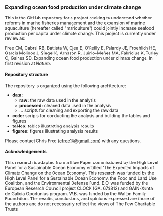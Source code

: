 ### Expanding ocean food production under climate change

This is the GitHub repository for a project seeking to understand whether reforms in marine fisheries management and the expansion of marine aquaculture (hereafter called "mariculture") could jointly increase seafood production per capita under climate change. This project is currently under review as: 

Free CM, Cabral RB, Battista W, Ojea E, O’Reilly E, Palardy JE, Froehlich HE, Garcia Molinos J, Siegel K, Arnason R, Juinio-Meñez MA, Fabricius K, Turley C, Gaines SD. Expanding ocean food production under climate change. In first revision at *Nature*.

#### Repository structure

The repository is organized using the following architecture:

* **data:**
  + **raw:** the raw data used in the analysis
  + **processed:** cleaned data used in the analysis
  + ... scripts for cleaning and exporting the raw data
* **code:** scripts for conducting the analysis and building the tables and figures
* **tables:** tables illustrating analysis results
* **figures:** figures illustrating analysis results

Please contact Chris Free (cfree14@gmail.com) with any questions.

#### Acknowledgements

This research is adapted from a Blue Paper commissioned by the High Level Panel for a Sustainable Ocean Economy entitled ‘The Expected Impacts of Climate Change on the Ocean Economy’. This research was funded by the High Level Panel for a Sustainable Ocean Economy, the Food and Land Use Coalition, and the Environmental Defense Fund. E.O. was funded by the European Research Council project CLOCK (GA. 679812) and GAIN-Xunta de Galicia Oportunius program. W.B. was funded by the Walton Family Foundation. The results, conclusions, and opinions expressed are those of the authors and do not necessarily reflect the views of The Pew Charitable Trusts.
